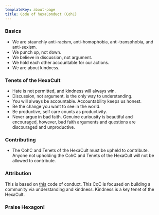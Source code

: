 ```yaml
---
templateKey: about-page
title: Code of hexaConduct (CohC)
---
```

### Basics

* We are staunchly anti-racism, anti-homophobia, anti-transphobia, and anti-sexism.
* We punch up, not down.
* We believe in discussion, not argument.
* We hold each other accountable for our actions.
* We are about kindness.

### Tenets of the HexaCult

* Hate is not permitted, and kindness will always win.
* Discussion, not argument, is the only way to understanding.
* You will always be accountable. Accountability keeps us honest.
* Be the change you want to see in the world.
* Be productive, self care counts as productivity.
* Never argue in bad faith. Genuine curiousity is beautiful and encouraged, however, bad faith arguments and questions are discouraged and unproductive.

### Contributing

* The CohC and Tenets of the HexaCult must be upheld to contribute. Anyone not upholding the CohC and Tenets of the HexaCult will not be allowed to contribute. 

### Attribution

This is based on [this](http://www.adam-koebel.com/alignment) code of conduct. This CoC is focused on building a community via understanding and kindness. Kindness is a key tenet of the HexaCult. 

### Praise Hexagon!
